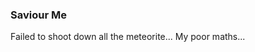 ### Saviour Me
<!-- __ALIGN_RIGHT__ -->

Failed to shoot down all the meteorite... My poor maths...
